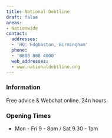 ```yaml
---
title: National Debtline
draft: false
areas:
- Nationwide
contact:
  addresses:
  - 'HQ: Edgbaston, Birmingham'
  phone:
  - '0808 808 4000'
  web_addresses:
  - www.nationaldebtline.org
---
```


### Information
Free advice & Webchat online. 24n hours

### Opening Times
* Mon - Fri 9 - 8pm / Sat 9.30 - 1pm

